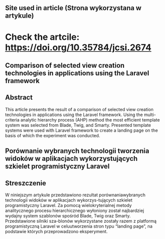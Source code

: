 ## Site used in article (Strona wykorzystana w artykule)
# Check the artcile: https://doi.org/10.35784/jcsi.2674

## Comparison of selected view creation technologies in applications using the Laravel framework

## Abstract
This article presents the result of a comparison of selected view creation technologies in applications using the Laravel framework. Using the multi-criteria analytic hierarchy process (AHP) method the most efficient template system was selected from Blade, Twig, and Smarty. Presented template systems were used with Laravel framework to create a landing page on the basis of which the experiment was conducted.

## Porównanie wybranych technologii tworzenia widoków w aplikacjach wykorzystujących szkielet programistyczny Laravel

## Streszczenie
W  niniejszym  artykule  przedstawiono  rezultat porównaniawybranych technologii widoków w aplikacjach wykorzys-tujących szkielet programistyczny Laravel. Za pomocą wielokryterialnej metody analitycznego procesu hierarchicznego wyłoniony został najbardziej wydajny system szablonów spośród Blade, Twig oraz Smarty. Przedstawione  silniki sza-blonów wykorzystane zostały razem z platformą programistyczną Laravel w celuutworzenia stron typu “landing page”, na podstawie których przeprowadzono eksperyment. 
